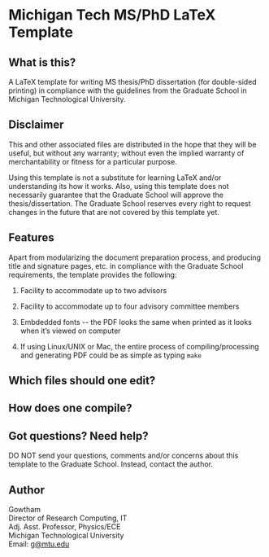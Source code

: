 Michigan Tech MS/PhD LaTeX Template
================

What is this?
-------------------

A LaTeX template for writing MS thesis/PhD dissertation (for double-sided printing) in compliance with the guidelines from the Graduate School in Michigan Technological University.


Disclaimer
-------------------

This and other associated files are distributed in the hope that they will be useful, but without any warranty; without even the implied warranty of merchantability or fitness for a particular purpose.

Using this template is not a substitute for learning LaTeX and/or understanding its how it works. Also, using this template does not necessarily guarantee that the Graduate School will approve the thesis/dissertation. The Graduate School reserves every right to request changes in the future that are not covered by this template yet. 


Features
-------------------

Apart from modularizing the document preparation process, and producing title and signature pages, etc. in compliance with the Graduate School requirements, the template provides the following:

  1. Facility to accommodate up to two advisors

  2. Facility to accommodate up to four advisory committee members

  3. Embdedded fonts -- the PDF looks the same when printed as it looks 
     when it’s viewed on computer 

  4. If using Linux/UNIX or Mac, the entire process of compiling/processing 
     and generating PDF could be as simple as typing ``make`` 


Which files should one edit?
-------------------



How does one compile?
-------------------



Got questions? Need help?
-------------------

DO NOT send your questions, comments and/or concerns about this template to the Graduate School. Instead, contact the author.


Author
-------------------

Gowtham          
Director of Research Computing, IT             
Adj. Asst. Professor, Physics/ECE               
Michigan Technological University                 
Email: g@mtu.edu

